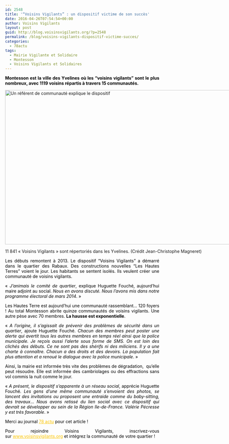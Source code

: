 ```yaml
---
id: 2548
title: '“Voisins Vigilants” : un dispositif victime de son succès'
date: 2016-04-26T07:54:54+00:00
author: Voisins Vigilants
layout: post
guid: http://blog.voisinsvigilants.org/?p=2548
permalink: /blog/voisins-vigilants-dispositif-victime-succes/
categories:
  - 78actu
tags:
  - Mairie Vigilante et Solidaire
  - Montesson
  - Voisins Vigilants et Solidaires
---
```

<p class="bigger mts mbs" style="color: #29292b; text-align: justify;" data-role="chapo">
  <span style="color: #000000;"><strong>Montesson est la ville des Yvelines où les “voisins vigilants” sont le plus nombreux, avec </strong><strong>1119 voisins répartis à travers 15 communautés.</strong></span>
</p>

<div id="attachment_2549" style="width: 809px" class="wp-caption aligncenter">
  <a href="./../../images/2016/04/Voisins-vigilants-630x0.jpg"><img class="wp-image-2549" src="./../../images/2016/04/Voisins-vigilants-630x0.jpg" alt="Un référent de communauté explique le dispositif" width="799" height="505" /></a>
  
  <p class="wp-caption-text">
    11 841 &laquo;&nbsp;Voisins Vigilants&nbsp;&raquo; sont répertoriés dans les Yvelines. (Crédit Jean-Christophe Magneret)
  </p>
</div>

<p class="bigger mts mbs" style="text-align: justify;" data-role="chapo">
  <span style="color: #000000;">Les débuts remontent à 2013. Le dispositif “Voisins Vigilants” a démarré dans le quartier des Rabaux. Des constructions nouvelles “Les Hautes Terres” voient le jour. Les habitants se sentent isolés. Ils veulent créer une communauté de voisins vigilants.</span>
</p>

<p class="bigger mts mbs" style="text-align: justify;" data-role="chapo">
  <span style="color: #000000;">« <em>J’animais le comité de quartier</em>, explique Huguette Fouché, aujourd’hui maire adjoint au social. <em>Nous en avons discuté. Nous l’avons mis dans notre programme électoral de mars 2014</em>. »</span>
</p>

<p class="bigger mts mbs" style="text-align: justify;" data-role="chapo">
  <span style="color: #000000;">Les Hautes Terre est aujourd’hui une communauté rassemblant… 120 foyers ! Au total Montesson abrite quinze communautés de voisins vigilants. Une autre pèse avec 70 membres. <strong>La hausse est exponentielle</strong>.</span>
</p>

<p class="bigger mts mbs" style="text-align: justify;" data-role="chapo">
  <span style="color: #000000;">« <em>A l’origine, il s’agissait de prévenir des problèmes de sécurité dans un quartier</em>, ajoute Huguette Fouché. <em>Chacun des membres peut poster une alerte qui avertit tous les autres membres en temps réel ainsi que la police municipale. Je reçois aussi l’alerte sous forme de SMS. On est loin des clichés des débuts. Ce ne sont pas des shérifs ni des miliciens. Il y a une charte à connaître. Chacun a des droits et des devoirs. La population fait plus attention et a renoué le dialogue avec la police municipale</em>. »</span>
</p>

<p class="bigger mts mbs" style="text-align: justify;" data-role="chapo">
  <span style="color: #000000;">Ainsi, la mairie est informée très vite des problèmes de dégradation,  qu’elle peut résoudre. Elle est informée des cambriolages ou des effractions sans vol commis la nuit comme le jour.</span>
</p>

<p class="bigger mts mbs" style="text-align: justify;" data-role="chapo">
  <span style="color: #000000;">« <em>A présent, le dispositif s’apparente à un réseau social</em>, apprécie Huguette Fouché. <em>Les gens d’une même communauté s’envoient des photos, se lancent des invitations ou proposent une entraide comme du baby-sitting, des travaux</em>… <em>Nous avons retissé du lien social avec ce dispositif qui devrait se développer au sein de la Région Ile-de-France. Valérie Pécresse y est très favorable</em>. »</span>
</p>

<p style="color: #000000; text-align: justify;">
  Merci au journal <a style="font-weight: inherit; font-style: inherit; color: #fbc400;" href="http://www.78actu.fr/voisins-vigilants-un-dispositif-victime-de-son-succes_34167/">78 actu</a> pour cet article !
</p>

<p style="color: #000000; text-align: justify;">
  Pour rejoindre Voisins Vigilants, inscrivez-vous sur <a style="font-weight: inherit; font-style: inherit; color: #fbc400;" href="http://www.voisinsvigilants.org/">www.voisinsvigilants.org</a> et intégrez la communauté de votre quartier !
</p>

<p class="bigger mts mbs" style="color: #29292b; text-align: justify;" data-role="chapo">
